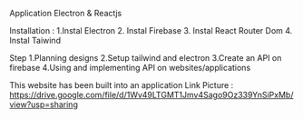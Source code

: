 Application Electron & Reactjs

Installation :
1.Instal Electron
2. Instal Firebase
3. Instal React Router Dom
4. Instal Taiwind

Step
1.Planning designs
2.Setup tailwind and electron
3.Create an API on firebase
4.Using and implementing API on websites/applications


This website has been built into an application
Link Picture : https://drive.google.com/file/d/1Wv49LTGMT1Jmv4Sago9Oz339YnSiPxMb/view?usp=sharing
